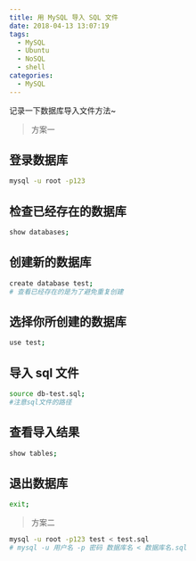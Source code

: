 ```yaml
---
title: 用 MySQL 导入 SQL 文件
date: 2018-04-13 13:07:19
tags:
  - MySQL
  - Ubuntu
  - NoSQL
  - shell
categories:
  - MySQL
---
```


记录一下数据库导入文件方法~

<!-- more -->

> 方案一

## 登录数据库

```bash
mysql -u root -p123
```

## 检查已经存在的数据库

```bash
show databases;
```

## 创建新的数据库

```bash
create database test;
# 查看已经存在的是为了避免重复创建
```

## 选择你所创建的数据库

```bash
use test;
```

## 导入 sql 文件

```bash
source db-test.sql;
#注意sql文件的路径
```

## 查看导入结果

```bash
show tables;
```

## 退出数据库

```bash
exit;
```

> 方案二

```bash
mysql -u root -p123 test < test.sql
# mysql -u 用户名 -p 密码 数据库名 < 数据库名.sql
```
